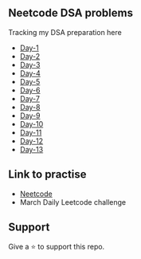 ## Neetcode DSA problems

Tracking my DSA preparation here

- [Day-1](https://github.com/Pujarini/neetcode-dsa/tree/develop/day-1/Arrays)
- [Day-2](https://github.com/Pujarini/neetcode-dsa/tree/develop/day-1/Arrays)
- [Day-3](https://github.com/Pujarini/neetcode-dsa/tree/develop/day-1/Arrays)
- [Day-4](https://github.com/Pujarini/neetcode-dsa/tree/develop/day-4/Arrays)
- [Day-5](https://github.com/Pujarini/neetcode-dsa/tree/develop/day-5/Arrays)
- [Day-6](https://github.com/Pujarini/neetcode-dsa/tree/develop/day-6/twoPointers)
- [Day-7](https://github.com/Pujarini/neetcode-dsa/tree/develop/day-7/sortingAlgos)
- [Day-8](https://github.com/Pujarini/neetcode-dsa/tree/develop/day-8/leetcode)
- [Day-9](https://github.com/Pujarini/neetcode-dsa/tree/develop/day-9/slidingWindow)
- [Day-10](https://github.com/Pujarini/neetcode-dsa/tree/develop/day-10/leetcode)
- [Day-11](https://github.com/Pujarini/neetcode-dsa/tree/develop/day-11/leetcode)
- [Day-12](https://github.com/Pujarini/neetcode-dsa/tree/develop/day-12/neetcode)
- [Day-13](https://github.com/Pujarini/neetcode-dsa/tree/develop/day-13/neetcode/stacks)


## Link to practise

- [Neetcode](https://neetcode.io/practice)
 - March Daily Leetcode challenge
 
 ## Support
 
 Give a ⭐️ to support this repo.
